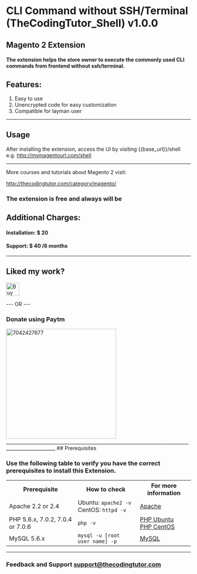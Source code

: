 # CLI Command without SSH/Terminal (TheCodingTutor_Shell) v1.0.0
## Magento 2 Extension

#### The extension helps the store owner to execute the commonly used CLI commands from frontend without ssh/terminal.

## Features:
1. Easy to use
2. Unencrypted code for easy customization
3. Compatible for layman user

___________________________________________________________________________________________________
## Usage

After installing the extension, access the UI by visiting {{base_url}}/shell e.g. http://mymagentourl.com/shell
___________________________________________________________________________________________________

More courses and tutorials about Magento 2 visit:

http://thecodingtutor.com/category/magento/

### The extension is free and always will be

## Additional Charges:
#### Installation: $ 20
#### Support: $ 40 /6 months

___________________________________________________________________________________________________
## Liked my work?

<a href='https://ko-fi.com/A4701ITF' target='_blank'><img height='36' style='border:0px;height:36px;' src='https://az743702.vo.msecnd.net/cdn/kofi2.png?v=0' border='0' alt='Buy Me a Coffee at ko-fi.com' /></a>

--- OR ---

### Donate using Paytm

<img width="300" src="https://image.ibb.co/hp3kUa/IMG_20170706_WA0001.jpg" alt="7042427677" title="Donate using Paytm">
___________________________________________________________________________________________________
## Prerequisites

### Use the following table to verify you have the correct prerequisites to install this Extension.
<table>
	<tbody>
		<tr>
			<th>Prerequisite</th>
			<th>How to check</th>
			<th>For more information</th>
		</tr>
	<tr>
		<td>Apache 2.2 or 2.4</td>
		<td>Ubuntu: <code>apache2 -v</code><br>
		CentOS: <code>httpd -v</code></td>
		<td><a href="http://devdocs.magento.com/guides/v2.0/install-gde/prereq/apache.html">Apache</a></td>
	</tr>
	<tr>
		<td>PHP 5.6.x, 7.0.2, 7.0.4 or 7.0.6</td>
		<td><code>php -v</code></td>
		<td><a href="http://devdocs.magento.com/guides/v2.0/install-gde/prereq/php-ubuntu.html">PHP Ubuntu</a><br><a href="http://devdocs.magento.com/guides/v2.0/install-gde/prereq/php-centos.html">PHP CentOS</a></td>
	</tr>
	<tr><td>MySQL 5.6.x</td>
	<td><code>mysql -u [root user name] -p</code></td>
	<td><a href="http://devdocs.magento.com/guides/v2.0/install-gde/prereq/mysql.html">MySQL</a></td>
	</tr>
</tbody>
</table>

___________________________________________________________________________________________________
### Feedback and Support <a href="mailto:support@thecodingtutor.com">support@thecodingtutor.com</a>
